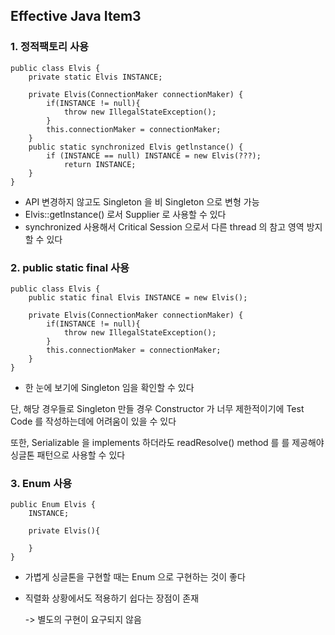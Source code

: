 <H2>Effective Java Item3</H2>

<h3>1. 정적팩토리 사용</h3>

    public class Elvis {
        private static Elvis INSTANCE;
        
        private Elvis(ConnectionMaker connectionMaker) {
            if(INSTANCE != null){
                throw new IllegalStateException();
            }
            this.connectionMaker = connectionMaker;
        }
        public static synchronized Elvis getlnstance() {
            if (INSTANCE == null) INSTANCE = new Elvis(???);
                return INSTANCE;
        }   
    }

- API 변경하지 않고도 Singleton 을 비 Singleton 으로 변형 가능
- Elvis::getInstance() 로서 Supplier 로 사용할 수 있다
- synchronized 사용해서 Critical Session 으로서 다른 thread 의 참고 영역 방지할 수 있다

<h3>2. public static final 사용</h3>

    public class Elvis {    
        public static final Elvis INSTANCE = new Elvis();

        private Elvis(ConnectionMaker connectionMaker) {
            if(INSTANCE != null){
                throw new IllegalStateException();
            }
            this.connectionMaker = connectionMaker;
        } 
    }
- 한 눈에 보기에 Singleton 임을 확인할 수 있다

단, 해당 경우들로 Singleton 만들 경우 Constructor 가 너무 제한적이기에 Test Code 를 작성하는데에 어려움이 있을 수 있다

또한, Serializable 을 implements 하더라도 readResolve() method 를 를 제공해야 싱글톤 패턴으로 사용할 수 있다

<h3>3. Enum 사용</h3>

    public Enum Elvis {    
        INSTANCE;
        
        private Elvis(){
        
        }
    }

- 가볍게 싱글톤을 구현할 때는 Enum 으로 구현하는 것이 좋다
- 직렬화 상황에서도 적용하기 쉽다는 장점이 존재
  
    -> 별도의 구현이 요구되지 않음

